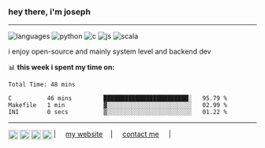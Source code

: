 ### hey there, i'm joseph
----
![languages](https://img.shields.io/static/v1?label=&message=languages:&color=111&style=flat-square)
![python](https://img.shields.io/static/v1?logo=python&label=&message=python&color=36465D&logoColor=AAA&style=flat-square&link=)
![c](https://img.shields.io/static/v1?logo=c&label=&message=c/cpp&color=36465D&logoColor=AAA&style=flat-square)
![js](https://img.shields.io/static/v1?logo=javascript&label=&message=javascript&color=36465D&logoColor=AAA&style=flat-square)
![scala](https://img.shields.io/static/v1?logo=csharp&label=&message=c-sharp&color=36465D&logoColor=AAA&style=flat-square)

i enjoy open-source and mainly system level and backend dev

📊 **this week i spent my time on:**
<!--START_SECTION:waka-->

```text
Total Time: 48 mins

C          46 mins         ████████████████████████░   95.79 %
Makefile   1 min           ▓░░░░░░░░░░░░░░░░░░░░░░░░   02.99 %
INI        0 secs          ▒░░░░░░░░░░░░░░░░░░░░░░░░   01.22 %
```

<!--END_SECTION:waka-->
----
<a href="https://twitter.com/realsleepy">
  <img align="left" alt="joseph's twitter" width="20px" src="https://simpleicons.now.sh/twitter/495f7e" />
</a>
<a href="https://www.instagram.com/sleepybaby898/">
  <img align="left" alt="joseph's instagram" width="20px" src="https://simpleicons.now.sh/instagram/495f7e" />
</a>
<a href="https://www.last.fm/user/sleepybaby898/">
  <img align="left" alt="joseph's lastfm" width="20px" src="https://simpleicons.now.sh/lastdotfm/495f7e" />
</a>
<a href="https://discord.com/users/543692940573278208/">
  <img align="left" alt="joseph's discord" width="20px" src="https://simpleicons.now.sh/discord/495f7e" />
</a>

| &nbsp;&nbsp;&nbsp; [my website](https://sleepybaby898.github.io) &nbsp;&nbsp;&nbsp;| &nbsp;&nbsp;&nbsp; [contact me](https://sleepybaby898.github.io/contact)  &nbsp;&nbsp;&nbsp; |
